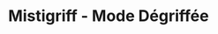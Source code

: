 ---
title: "Mistigriff - Mode Dégriffée"
url: /poissy/mistigriff-mode-degriffee/
shop: vêtements
---